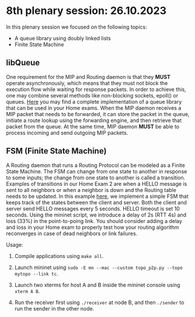 # 8th plenary session: 26.10.2023 #

In this plenary session we focused on the following topics:

* A queue library using doubly linked lists
* Finite State Machine

## libQueue ##

One requirement for the MIP and Routing daemon is that they **MUST** operate
asynchronously, which means that they must not block the execution flow while
waiting for response packets. In order to achieve this, one may combine several
methods like non-blocking sockets, epoll() or queues.
[Here](https://codeberg.org/kr1stj0n/plenaries-in3230-in4230-h23/src/branch/main/p8_26-10-2023/libqueue)
you may find a complete implementation of a queue library that can be used in
your Home exams. When the MIP daemon receives a MIP packet that needs to be
forwarded, it can store the packet in the queue, initiate a route lookup using
the forwarding engine, and then retrieve that packet from the queue. At the same
time, MIP daemon **MUST** be able to process incoming and send outgoing MIP
packets.

## FSM (Finite State Machine) ##

A Routing daemon that runs a Routing Protocol can be modeled as a Finite State
Machine. The FSM can change from one state to another in response to some
inputs; the change from one state to another is called a transition. Examples of
transitions in our Home Exam 2 are when a HELLO message is sent to all neighbors
or when a neighbor is down and the Routing table needs to be updated. In this
example
[here](https://codeberg.org/kr1stj0n/plenaries-in3230-in4230-h23/src/branch/main/p8_26-10-2023/fsm),
we implement a simple FSM that keeps track of the states between the client and
server. Both the client and server send HELLO messages every 5 seconds. HELLO
timeout is set 10 seconds. Using the mininet script, we introduce a delay of 2s
(RTT 4s) and loss (33%) in the point-to-poing link. You should consider adding a
delay and loss in your Home exam to properly test how your routing algorithm
reconverges in case of dead neighbors or link failures.

Usage:

1. Compile applications using `make all`.

2. Launch mininet using `sudo -E mn --mac --custom topo_p2p.py --topo mytopo --link tc`.

3. Launch two xterms for host A and B inside the mininet console using `xterm A B`.

4. Run the receiver first using `./receiver` at node B, and then `./sender` to run the sender
in the other node.
